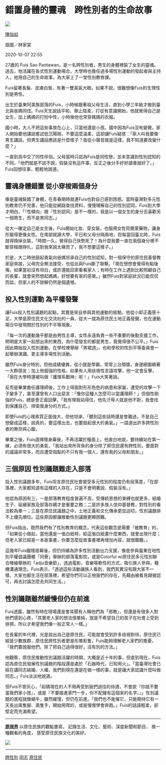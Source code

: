 # 錯置身體的靈魂　跨性別者的生命故事

![](https://doqvf81n9htmm.cloudfront.net/data/qwer2662002_182/1180/AD/ad6/%EF%BC%90%EF%BC%99%EF%BC%92%EF%BC%96/%EF%BC%90%EF%BC%99%EF%BC%92%EF%BC%98/1005/1007-62.jpg)

[陳怡如](https://www.businesstoday.com.tw/author/release/98)

插圖／林家棠

2020-10-07 22:55

27歲的 Fuis Sao Paotawan，是一名跨性別者，男生的身體裡裝了女生的靈魂。過去，他活躍在各式性別運動場合，大學時也擔任過多場性別運動的發起者與主持人，他用自己的生命故事，為大家上了一堂性別教育課。

Fuis留著長髮、皮膚白皙，有著一雙英氣大眼。如果不說，很難想像Fuis的生理性別是男性。

出生於臺東阿美族部落的Fuis，小時候跟著祖父母生活，直到小學三年級才搬到臺北與爸媽同住。Fuis天生說話平和、舉止陰柔，打從有意識開始，他就覺得自己是女生，加上媽媽的打扮中性，小時候他也常穿媽媽的衣服。

國小時，大人不把這些事放在心上，只當他還是小孩。國中因為Fuis沒有變聲，家人開始要他講話嘗試低沉陽剛，不要這麼溫柔，這卻讓Fuis疑惑：「家人叫我要像男生講話，但男生講話應該是什麼樣子？我從小聲音就是這樣，我不知道要改變什麼？」

一直到高中交了同性伴侶，父母當時只認為Fuis是同性戀，並未意識到性別認知的不同，「他們就是不談不說，假裝沒有這件事，反正之後分手好好讀書就好了。」Fuis回想往事，輕輕地說道。

## 靈魂身體錯置 從小穿梭兩個身分

像是靈魂裝錯了身體，在青春期時就連Fuis也對自己感到困惑。當時臺灣對多元性別教育仍不完善，他只能從網路查找資料，慢慢理解自己的性別認同，Fuis到大學才明白，「『性傾向』跟『性別認同』是不一樣的，我是以一個女生的身分去喜歡另一個男生，而不是男同志。」

從大一確定自己是女生後，Fuis開始化妝、穿女裝，也服用女性荷爾蒙藥物，讓身形變得更像女性。在南部就讀大學，平日和父母分隔兩地，但每當回臺北時，Fuis就得換掉女裝，「時間一久，覺得自己快憋死了！為什麼我要一直在兩個身分裡不斷穿梭跟掙扎，這對我來說太痛苦了，我不想要這樣子。」

於是，大二時他鼓起勇氣向爸媽坦承自己的性別認知，對一個保守的原住民基督教家庭來說，父母完全無法接受，也從此與Fuis斷了聯繫。「現在想想會覺得有點後悔，如果當初沒有坦白，或許還能回家看看家人；有時在工作上遇到比較照顧自己的長輩，就會突然想起媽媽，好想要有家的感覺。」雖然Fuis對家庭狀況已能侃侃而談，但家人的不諒解仍然是個遺憾。

## 投入性別運動 為平權發聲

讓Fuis投入性別議題的起點，其實是來自參與其他運動的經驗。他從小即正義感十足，大學是原住民文化交流社的一員，從大一就為原住民土地正義發聲，也在運動場合中發現關於性別的不平等現象。

「每一次的運動幾乎都是由男性主導，女性永遠負責一些不重要的後勤支援工作，明明是大家一起想出來的東西，為什麼發言的都是男生，我覺得很不公平。」Fuis因此開始投入性別運動，在學校裡舉辦「男裙週」，也和學校的性別平等委員會一起舉辦演講，更主導多場性別活動。

雖然Fuis身分特別，但他成績優異，從小就是學霸，常常上台領獎，身邊總圍繞著一大群朋友；加上他倔強的性格，如果有人用歧視性言語攻擊，他一定會反擊，「我在大學時還被叫做『護理系戰神』呢！」Fuis大笑著說。

反而是畢業擔任護理師後，工作上得面對形形色色的病患和家屬，遭受的攻擊一下子變多了，甚至還曾有人口出惡言：「像你這種人怎麼可以當護理師！」但個性剛強的Fuis，總是會正面回擊，「我有理我站得住，他先汙辱人就是他不對，我會找到保護自己、捍衛我身分的方式。」

即使Fuis的心理素質正面強大，但他坦承，「聽到這些話時還是會難過，不是自己想變成這樣，說真的，要這樣出去，也要鼓起很大的勇氣。」一語道出許多跨性別者的無奈與心酸。

畢業之後，Fuis選擇隱身幕後，不再活躍於檯面上。他直白地說，要持續站在第一線，必須有很大的勇氣，「我站出來所背負的身分除了原住民還有跨性別，要面對的議論非常多，而且遭受指點的不只有我一個人，還有我的父母和朋友。」

## 三個原因 性別議題難走入部落

投入性別議題多年，Fuis坦言原住民社會接受多元性別的程度仍有段落差，「在部落裡，大家都知道有這樣的人存在，只是不會明著說、假裝沒有。」

他認為原因有三，一是部落教育程度普遍不高，受傳統思想的束縛也就更多，結婚生子、延續家族及部落存續才是重要之務；二是許多族人信仰基督教，對性別的看法較為單一；三是在原住民議題之中，土地正義和文化傳承更加迫切，性別議題排不上優先順位。這些原因都讓推動性別議題更顯困難。

但Fuis指出，既然我們有了性別教育的概念，代表這些觀念是需要「被教育」的，「如果從小做起，當他還是一張白紙時，給這張白紙畫什麼東西，就會出現什麼；但老人家已經是一本故事書，你要怎麼從故事書裡再增加內容，就很艱難。」

這幾年Fuis雖隱居幕後，但仍持續為許多性別活動出力支援，像是參與臺東在地性別平權倡議團體「同寮」舉辦的部落電影院，或是Colorful wi原住民多元性別聯合陣線舉辦的「adju音樂節」，透過電影、音樂等軟性的方式，吸引族人參與，藉機溝通理念。Fuis表示，「透過這些活動讓族人看到，我們其實沒有跟大家不一樣，大家也都生活在部落裡，希望你們可以正視我們的存在，先藉由被看見跟被認可，再去討論怎麼去共同生活。」

## 性別議題雖然緩慢但仍在前進

Fuis透露，雖然有時在現場還是會耳聞有人稱他們為「邪教」，但還是有很多人對他們感到心疼，「其實老人家的想法很單純，就是不希望自己的孩子在社會上受到排擠，所以才希望我們像一般正常人一樣。」

在長輩的年代裡，光是說出自己是原住民，可能就會受到許多歧視對待，原住民已經是少數族群，原住民跨性別者更是形單影隻，Fuis能夠理解老人家們的擔憂，「我們要說服他們，除了把自己過得很好，沒有別的方法。」

他觀察，原住民推動性別議題活躍的時期，大概是近十年的事，但直到現在，Fuis認為原住民發展性別議題的階段還是處於「石器時代，已知用火」。「當臺灣社會已經在講同志結婚、人權，我們到現在還是在做一樣的事，就是讓大家認識什麼叫做同志。」Fuis淡淡地說道。

但Fuis不曾灰心，「起碼現在的人不用再受到我們過往的待遇，不會說『你就不要當我們家小孩』，或是『不要踏進家門一步，你不配擁有這個家的名字。』」性別議題的進程就像蝸牛，雖然緩慢，但仍在前進。「我們也不能催它，只能期待它有一天長出兩隻腳、兩隻手，開始用爬的，或是慢慢學會奔跑。」Fuis的話語輕柔，卻堅定而充滿希望。

---

[**原視界**](https://insight.ipcf.org.tw/) 以原住民族的觀點書寫， 記錄生活、文化、藝術、深度新聞和節目， 換一種觀看的角度， 感受原住民族文化的美好。

![](https://doqvf81n9htmm.cloudfront.net/data/somichang_209/20200427/%E5%8E%9F%E8%A6%96%E7%95%8Clogo.jpg)

---

[跨性別](/tag?name=跨性別) [同志](/tag?name=同志) [原住民](/tag?name=原住民)